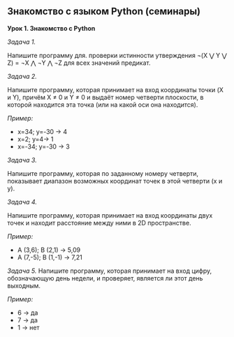 ## Знакомство с языком Python (семинары)

**Урок 1. Знакомство с Python**

_Задача 1._

Напишите программу для. проверки истинности утверждения ¬(X ⋁ Y ⋁ Z) = ¬X ⋀ ¬Y ⋀ ¬Z для всех значений предикат.

_Задача 2._

Напишите программу, которая принимает на вход координаты точки (X и Y), причём X ≠ 0 и Y ≠ 0 и выдаёт номер четверти плоскости, в которой находится эта точка (или на какой оси она находится).

*Пример:*

- x=34; y=-30 -> 4
- x=2; y=4-> 1
- x=-34; y=-30 -> 3

_Задача 3._

Напишите программу, которая по заданному номеру четверти, показывает диапазон возможных координат точек в этой четверти (x и y).

_Задача 4._

Напишите программу, которая принимает на вход координаты двух точек и находит расстояние между ними в 2D пространстве.

*Пример:*

- A (3,6); B (2,1) -> 5,09
- A (7,-5); B (1,-1) -> 7,21

_Задача 5._
Напишите программу, которая принимает на вход цифру, обозначающую день недели, и проверяет, является ли этот день выходным.

*Пример:*

- 6 -> да
- 7 -> да
- 1 -> нет
